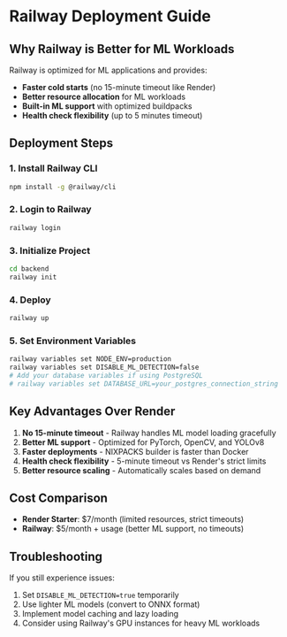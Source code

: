 # Railway Deployment Guide

## Why Railway is Better for ML Workloads

Railway is optimized for ML applications and provides:
- **Faster cold starts** (no 15-minute timeout like Render)
- **Better resource allocation** for ML workloads
- **Built-in ML support** with optimized buildpacks
- **Health check flexibility** (up to 5 minutes timeout)

## Deployment Steps

### 1. Install Railway CLI
```bash
npm install -g @railway/cli
```

### 2. Login to Railway
```bash
railway login
```

### 3. Initialize Project
```bash
cd backend
railway init
```

### 4. Deploy
```bash
railway up
```

### 5. Set Environment Variables
```bash
railway variables set NODE_ENV=production
railway variables set DISABLE_ML_DETECTION=false
# Add your database variables if using PostgreSQL
# railway variables set DATABASE_URL=your_postgres_connection_string
```

## Key Advantages Over Render

1. **No 15-minute timeout** - Railway handles ML model loading gracefully
2. **Better ML support** - Optimized for PyTorch, OpenCV, and YOLOv8
3. **Faster deployments** - NIXPACKS builder is faster than Docker
4. **Health check flexibility** - 5-minute timeout vs Render's strict limits
5. **Better resource scaling** - Automatically scales based on demand

## Cost Comparison

- **Render Starter**: $7/month (limited resources, strict timeouts)
- **Railway**: $5/month + usage (better ML support, no timeouts)

## Troubleshooting

If you still experience issues:
1. Set `DISABLE_ML_DETECTION=true` temporarily
2. Use lighter ML models (convert to ONNX format)
3. Implement model caching and lazy loading
4. Consider using Railway's GPU instances for heavy ML workloads 